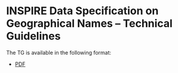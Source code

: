 # INSPIRE Data Specification on Geographical Names – Technical Guidelines

The TG is available in the following format:
* [PDF](dataspecification_gn.pdf)
